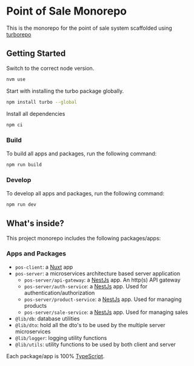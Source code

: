 # Point of Sale Monorepo

This is the monorepo for the point of sale system scaffolded using [turborepo](https://turbo.build)

## Getting Started

Switch to the correct node version.

```bash
nvm use
```

Start with installing the turbo package globally.

```bash
npm install turbo --global
```

Install all dependencies

```bash
npm ci
```

### Build

To build all apps and packages, run the following command:

```bash
npm run build
```

### Develop

To develop all apps and packages, run the following command:

```bash
npm run dev
```

## What's inside?

This project monorepo includes the following packages/apps:

### Apps and Packages

- `pos-client`: a [Nuxt](https://nuxt.com) app
- `pos-server`: a microservices architecture based server application
  - `pos-server/api-gateway`: a [NestJs](https://nestjs.com) app. An http(s) API gateway
  - `pos-server/auth-service`: a [NestJs](https://nestjs.com) app. Used for authentication/authorization
  - `pos-server/product-service`: a [NestJs](https://nestjs.com) app. Used for managing products
  - `pos-server/sale-service`: a [NestJs](https://nestjs.com) app. Used for managing sales
- `@lib/db`: database utilities
- `@lib/dto`: hold all the dto's to be used by the multiple server microservices
- `@lib/logger`: logging utility functions
- `@lib/utils`: utility functions to be used by both client and server

Each package/app is 100% [TypeScript](https://www.typescriptlang.org/).
